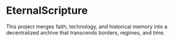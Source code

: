 # EternalScripture
This project merges faith, technology, and historical memory into a decentralized archive that transcends borders, regimes, and time.
